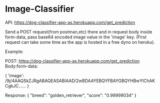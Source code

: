 # Image-Classifier

API: https://dog-classifier-app-as.herokuapp.com/get_prediction

Send a POST request(from postman,etc) there and in request body inside form-data, pass base64 encoded image value in the 'image' key.
(First request can take some time as the app is hosted in a free dyno on heroku).

Example:

POST: https://dog-classifier-app-as.herokuapp.com/get_prediction
Body:form-data:

{
'image': /9j/4AAQSkZJRgABAQEASABIAAD/2wBDAAYEBQYFBAYGBQYHBwYIChAKCgkJC......
}

Response:
{
    "breed": "golden_retriever",
    "score": "0.99999034"
}
